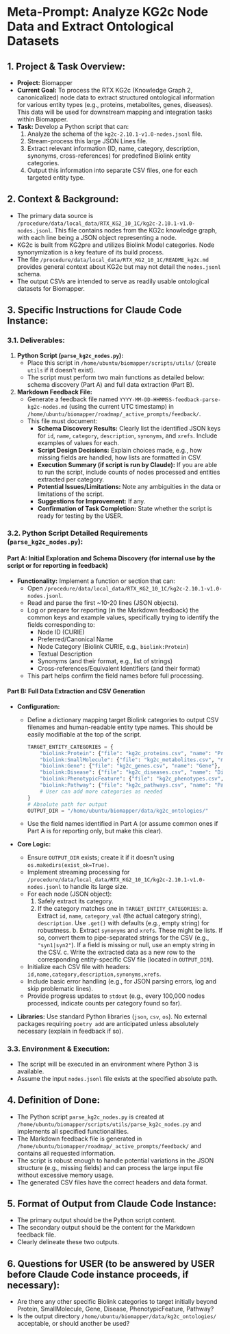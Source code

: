 # Meta-Prompt: Analyze KG2c Node Data and Extract Ontological Datasets

## 1. Project & Task Overview:
*   **Project:** Biomapper
*   **Current Goal:** To process the RTX KG2c (Knowledge Graph 2, canonicalized) node data to extract structured ontological information for various entity types (e.g., proteins, metabolites, genes, diseases). This data will be used for downstream mapping and integration tasks within Biomapper.
*   **Task:** Develop a Python script that can:
    1.  Analyze the schema of the `kg2c-2.10.1-v1.0-nodes.jsonl` file.
    2.  Stream-process this large JSON Lines file.
    3.  Extract relevant information (ID, name, category, description, synonyms, cross-references) for predefined Biolink entity categories.
    4.  Output this information into separate CSV files, one for each targeted entity type.

## 2. Context & Background:
*   The primary data source is `/procedure/data/local_data/RTX_KG2_10_1C/kg2c-2.10.1-v1.0-nodes.jsonl`. This file contains nodes from the KG2c knowledge graph, with each line being a JSON object representing a node.
*   KG2c is built from KG2pre and utilizes Biolink Model categories. Node synonymization is a key feature of its build process.
*   The file `/procedure/data/local_data/RTX_KG2_10_1C/README_kg2c.md` provides general context about KG2c but may not detail the `nodes.jsonl` schema.
*   The output CSVs are intended to serve as readily usable ontological datasets for Biomapper.

## 3. Specific Instructions for Claude Code Instance:

### 3.1. Deliverables:
1.  **Python Script (`parse_kg2c_nodes.py`):**
    *   Place this script in `/home/ubuntu/biomapper/scripts/utils/` (create `utils` if it doesn't exist).
    *   The script must perform two main functions as detailed below: schema discovery (Part A) and full data extraction (Part B).
2.  **Markdown Feedback File:**
    *   Generate a feedback file named `YYYY-MM-DD-HHMMSS-feedback-parse-kg2c-nodes.md` (using the current UTC timestamp) in `/home/ubuntu/biomapper/roadmap/_active_prompts/feedback/`.
    *   This file must document:
        *   **Schema Discovery Results:** Clearly list the identified JSON keys for `id`, `name`, `category`, `description`, `synonyms`, and `xrefs`. Include examples of values for each.
        *   **Script Design Decisions:** Explain choices made, e.g., how missing fields are handled, how lists are formatted in CSV.
        *   **Execution Summary (if script is run by Claude):** If you are able to run the script, include counts of nodes processed and entities extracted per category.
        *   **Potential Issues/Limitations:** Note any ambiguities in the data or limitations of the script.
        *   **Suggestions for Improvement:** If any.
        *   **Confirmation of Task Completion:** State whether the script is ready for testing by the USER.

### 3.2. Python Script Detailed Requirements (`parse_kg2c_nodes.py`):

#### Part A: Initial Exploration and Schema Discovery (for internal use by the script or for reporting in feedback)
*   **Functionality:** Implement a function or section that can:
    *   Open `/procedure/data/local_data/RTX_KG2_10_1C/kg2c-2.10.1-v1.0-nodes.jsonl`.
    *   Read and parse the first ~10-20 lines (JSON objects).
    *   Log or prepare for reporting (in the Markdown feedback) the common keys and example values, specifically trying to identify the fields corresponding to:
        *   Node ID (CURIE)
        *   Preferred/Canonical Name
        *   Node Category (Biolink CURIE, e.g., `biolink:Protein`)
        *   Textual Description
        *   Synonyms (and their format, e.g., list of strings)
        *   Cross-references/Equivalent Identifiers (and their format)
    *   This part helps confirm the field names before full processing.

#### Part B: Full Data Extraction and CSV Generation
*   **Configuration:**
    *   Define a dictionary mapping target Biolink categories to output CSV filenames and human-readable entity type names. This should be easily modifiable at the top of the script.
        ```python
        TARGET_ENTITY_CATEGORIES = {
            "biolink:Protein": {"file": "kg2c_proteins.csv", "name": "Protein"},
            "biolink:SmallMolecule": {"file": "kg2c_metabolites.csv", "name": "Metabolite"},
            "biolink:Gene": {"file": "kg2c_genes.csv", "name": "Gene"},
            "biolink:Disease": {"file": "kg2c_diseases.csv", "name": "Disease"},
            "biolink:PhenotypicFeature": {"file": "kg2c_phenotypes.csv", "name": "Phenotype"},
            "biolink:Pathway": {"file": "kg2c_pathways.csv", "name": "Pathway"},
            # User can add more categories as needed
        }
        # Absolute path for output
        OUTPUT_DIR = "/home/ubuntu/biomapper/data/kg2c_ontologies/"
        ```
    *   Use the field names identified in Part A (or assume common ones if Part A is for reporting only, but make this clear).

*   **Core Logic:**
    *   Ensure `OUTPUT_DIR` exists; create it if it doesn't using `os.makedirs(exist_ok=True)`.
    *   Implement streaming processing for `/procedure/data/local_data/RTX_KG2_10_1C/kg2c-2.10.1-v1.0-nodes.jsonl` to handle its large size.
    *   For each node (JSON object):
        1.  Safely extract its category.
        2.  If the category matches one in `TARGET_ENTITY_CATEGORIES`:
            a.  Extract `id`, `name`, `category_val` (the actual category string), `description`. Use `.get()` with defaults (e.g., empty string) for robustness.
            b.  Extract `synonyms` and `xrefs`. These might be lists. If so, convert them to pipe-separated strings for the CSV (e.g., `"syn1|syn2"`). If a field is missing or null, use an empty string in the CSV.
            c.  Write the extracted data as a new row to the corresponding entity-specific CSV file (located in `OUTPUT_DIR`).
    *   Initialize each CSV file with headers: `id,name,category,description,synonyms,xrefs`.
    *   Include basic error handling (e.g., for JSON parsing errors, log and skip problematic lines).
    *   Provide progress updates to `stdout` (e.g., every 100,000 nodes processed, indicate counts per category found so far).

*   **Libraries:** Use standard Python libraries (`json`, `csv`, `os`). No external packages requiring `poetry add` are anticipated unless absolutely necessary (explain in feedback if so).

### 3.3. Environment & Execution:
*   The script will be executed in an environment where Python 3 is available.
*   Assume the input `nodes.jsonl` file exists at the specified absolute path.

## 4. Definition of Done:
*   The Python script `parse_kg2c_nodes.py` is created at `/home/ubuntu/biomapper/scripts/utils/parse_kg2c_nodes.py` and implements all specified functionalities.
*   The Markdown feedback file is generated in `/home/ubuntu/biomapper/roadmap/_active_prompts/feedback/` and contains all requested information.
*   The script is robust enough to handle potential variations in the JSON structure (e.g., missing fields) and can process the large input file without excessive memory usage.
*   The generated CSV files have the correct headers and data format.

## 5. Format of Output from Claude Code Instance:
*   The primary output should be the Python script content.
*   The secondary output should be the content for the Markdown feedback file.
*   Clearly delineate these two outputs.

## 6. Questions for USER (to be answered by USER before Claude Code instance proceeds, if necessary):
*   Are there any other specific Biolink categories to target initially beyond Protein, SmallMolecule, Gene, Disease, PhenotypicFeature, Pathway?
*   Is the output directory `/home/ubuntu/biomapper/data/kg2c_ontologies/` acceptable, or should another be used?

